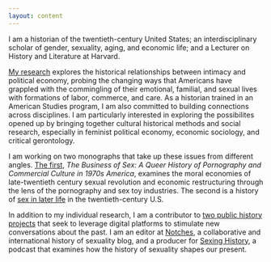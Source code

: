 ```yaml
---
layout: content
---
```

I am a historian of the twentieth-century United States; an interdisciplinary scholar of gender, sexuality, aging, and economic life; and a Lecturer on History and Literature at Harvard.

[My research](/research) explores the historical relationships between intimacy and political economy, probing the changing ways that Americans have grappled with the commingling of their emotional, familial, and sexual lives with formations of labor, commerce, and care. As a historian trained in an American Studies program, I am also committed to building connections across disciplines. I am particularly interested in exploring the possibilites opened up by bringing together cultural historical methods and social research, especially in feminist political economy, economic sociology, and critical gerontology.

I am working on two monographs that take up these issues from different angles. [The first](/research), *The Business of Sex: A Queer History of Pornography and Commercial Culture in 1970s America*, examines the moral economies of late-twentieth century sexual revolution and economic restructuring through the lens of the pornography and sex toy industries. The second is a history of [sex in later life](/research) in the twentieth-century U.S.

In addition to my individual research, I am a contributor to [two public history projects](/public_history) that seek to leverage digital platforms to stimulate new conversations about the past. I am an editor at [Notches](http://notchesblog.com), a collaborative and international history of sexuality blog, and a producer for [Sexing History](sexinghistory.com), a podcast that examines how the history of sexuality shapes our present.
